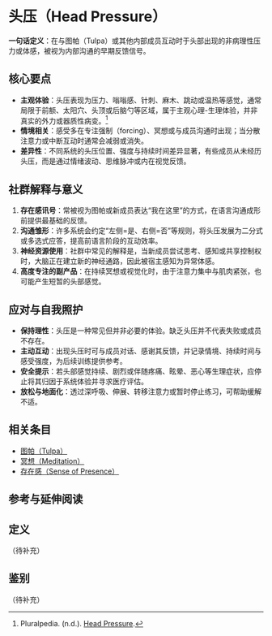 # 头压（Head Pressure）

**一句话定义**：在与图帕（Tulpa）或其他内部成员互动时于头部出现的非病理性压力或体感，被视为内部沟通的早期反馈信号。

## 核心要点

- **主观体验**：头压表现为压力、嗡嗡感、针刺、麻木、跳动或温热等感觉，通常局限于前额、太阳穴、头顶或后脑勺等区域，属于主观心理-生理体验，并非真实的外力或器质性病变。[^headpressure-pluralpedia]
- **情境相关**：感受多在专注强制（forcing）、冥想或与成员沟通时出现；当分散注意力或中断互动时通常会减弱或消失。
- **差异性**：不同系统的头压位置、强度与持续时间差异显著，有些成员从未经历头压，而是通过情绪波动、思维脉冲或内在视觉反馈。

## 社群解释与意义

1. **存在感讯号**：常被视为图帕或新成员表达“我在这里”的方式，在语言沟通成形前提供最基础的反馈。
2. **沟通雏形**：许多系统会约定“左侧=是、右侧=否”等规则，将头压发展为二分式或多选式应答，提高前语言阶段的互动效率。
3. **神经资源使用**：社群中常见的解释是，当新成员尝试思考、感知或共享控制权时，大脑正在建立新的神经通路，因此被宿主感知为异常体感。
4. **高度专注的副产品**：在持续冥想或视觉化时，由于注意力集中与肌肉紧张，也可能产生短暂的头部感觉。

## 应对与自我照护

- **保持理性**：头压是一种常见但并非必要的体验。缺乏头压并不代表失败或成员不存在。
- **主动互动**：出现头压时可与成员对话、感谢其反馈，并记录情境、持续时间与感受强度，为后续训练提供参考。
- **安全提示**：若头部感觉持续、剧烈或伴随疼痛、眩晕、恶心等生理症状，应停止将其归因于系统体验并寻求医疗评估。
- **放松与地面化**：透过深呼吸、伸展、转移注意力或暂时停止练习，可帮助缓解不适。

## 相关条目

- [图帕（Tulpa）](../系统角色与类型/Tulpa.md)
- [冥想（Meditation）](../实践与支持/Meditation.md)
- [存在感（Sense of Presence）](Sense-Of-Presence.md)

## 参考与延伸阅读

[^headpressure-pluralpedia]: Pluralpedia. (n.d.). [Head Pressure](https://pluralpedia.org/w/Head_pressure).

## 定义
（待补充）

## 鉴别
（待补充）
